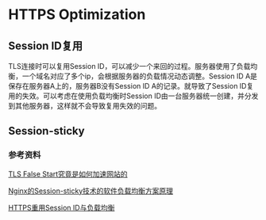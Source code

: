 # HTTPS Optimization

## Session ID复用    
TLS连接时可以复用Session ID，可以减少一个来回的过程。服务器使用了负载均衡，一个域名对应了多个ip，会根据服务器的负载情况动态调整。Session ID A是保存在服务器A上的，服务器B没有Session ID A的记录。就导致了Session ID复用的失效。可以考虑在使用负载均衡时Session ID由一台服务器统一创建，并分发到其他服务器，这样就不会导致复用失效的问题。


## Session-sticky


### 参考资料

[TLS False Start究竟是如何加速网站的](https://segmentfault.com/a/1190000004003319)

[Nginx的Session-sticky技术的软件负载均衡方案原理](https://wenku.baidu.com/view/19b6774fa2161479171128e0.html)

[HTTPS重用Session ID与负载均衡](http://blog.csdn.net/myzlhh/article/details/50179229)